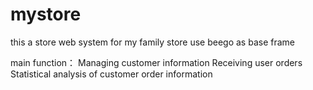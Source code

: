 # mystore
this a store web system for my family store
use beego as base frame


main function：
Managing customer information
Receiving user orders
Statistical analysis of customer order information
